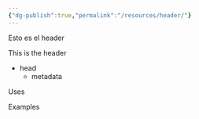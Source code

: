 ```yaml
---
{"dg-publish":true,"permalink":"/resources/header/"}
---
```


Esto es el header

This is the header


- head
	- metadata


Uses

Examples